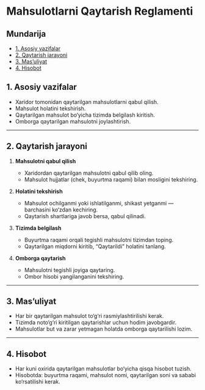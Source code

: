 # Mahsulotlarni Qaytarish Reglamenti

## Mundarija
- [1. Asosiy vazifalar](#1-asosiy-vazifalar)
- [2. Qaytarish jarayoni](#2-qaytarish-jarayoni)
- [3. Mas’uliyat](#3-masuliyat)
- [4. Hisobot](#4-hisobot)

## 1. Asosiy vazifalar
- Xaridor tomonidan qaytarilgan mahsulotlarni qabul qilish.  
- Mahsulot holatini tekshirish.  
- Qaytarilgan mahsulot bo‘yicha tizimda belgilash kiritish.  
- Omborga qaytarilgan mahsulotni joylashtirish.  

---

## 2. Qaytarish jarayoni
1. **Mahsulotni qabul qilish**  
   - Xaridordan qaytarilgan mahsulotni qabul qilib oling.  
   - Mahsulot hujjatlar (chek, buyurtma raqami) bilan mosligini tekshiring.  

2. **Holatini tekshirish**  
   - Mahsulot ochilganmi yoki ishlatilganmi, shikast yetganmi — barchasini ko‘zdan kechiring.  
   - Qaytarish shartlariga javob bersa, qabul qilinadi.  

3. **Tizimda belgilash**  
   - Buyurtma raqami orqali tegishli mahsulotni tizimdan toping.  
   - Qaytarilgan miqdorni kiritib, “Qaytarildi” holatini tanlang.  

4. **Omborga qaytarish**  
   - Mahsulotni tegishli joyiga qaytaring.  
   - Ombor hisobi yangilanganini tekshiring.  

---

## 3. Mas’uliyat
- Har bir qaytarilgan mahsulot to‘g‘ri rasmiylashtirilishi kerak.  
- Tizimda noto‘g‘ri kiritilgan qaytarishlar uchun hodim javobgardir.  
- Mahsulotlar but va zarar yetmagan holatda omborga qaytarilishi lozim.  

---

## 4. Hisobot
- Har kuni oxirida qaytarilgan mahsulotlar bo‘yicha qisqa hisobot tuzish.  
- Hisobotda: buyurtma raqami, mahsulot nomi, qaytarilgan soni va sababi ko‘rsatilishi kerak.  
